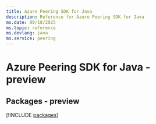```yaml
---
title: Azure Peering SDK for Java
description: Reference for Azure Peering SDK for Java
ms.date: 09/18/2025
ms.topic: reference
ms.devlang: java
ms.service: peering
---
```

# Azure Peering SDK for Java - preview
## Packages - preview
[!INCLUDE [packages](peering-index.md)]